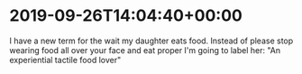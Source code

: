 # 2019-09-26T14:04:40&#43;00:00

I have a new term for the wait my daughter eats food. Instead of please stop wearing food all over your face and eat proper I&#39;m going to label her: &#34;An experiential tactile food lover&#34;

